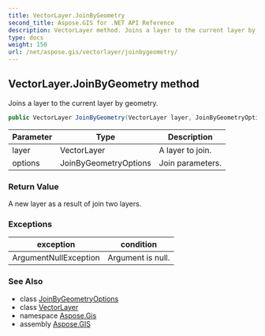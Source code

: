 ```yaml
---
title: VectorLayer.JoinByGeometry
second_title: Aspose.GIS for .NET API Reference
description: VectorLayer method. Joins a layer to the current layer by geometry
type: docs
weight: 150
url: /net/aspose.gis/vectorlayer/joinbygeometry/
---
```

## VectorLayer.JoinByGeometry method

Joins a layer to the current layer by geometry.

```csharp
public VectorLayer JoinByGeometry(VectorLayer layer, JoinByGeometryOptions options)
```

| Parameter | Type | Description |
| --- | --- | --- |
| layer | VectorLayer | A layer to join. |
| options | JoinByGeometryOptions | Join parameters. |

### Return Value

A new layer as a result of join two layers.

### Exceptions

| exception | condition |
| --- | --- |
| ArgumentNullException | Argument is null. |

### See Also

* class [JoinByGeometryOptions](../../../aspose.gis.relationship.joins/joinbygeometryoptions/)
* class [VectorLayer](../)
* namespace [Aspose.Gis](../../vectorlayer/)
* assembly [Aspose.GIS](../../../)


